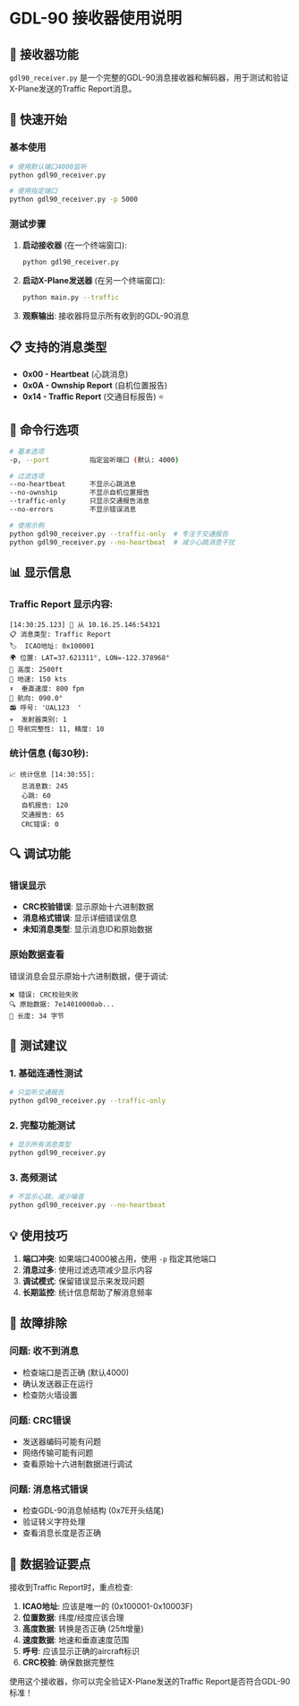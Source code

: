 # GDL-90 接收器使用说明

## 📡 接收器功能

`gdl90_receiver.py` 是一个完整的GDL-90消息接收器和解码器，用于测试和验证X-Plane发送的Traffic Report消息。

## 🚀 快速开始

### 基本使用

```bash
# 使用默认端口4000监听
python gdl90_receiver.py

# 使用指定端口
python gdl90_receiver.py -p 5000
```

### 测试步骤

1. **启动接收器** (在一个终端窗口):
   ```bash
   python gdl90_receiver.py
   ```

2. **启动X-Plane发送器** (在另一个终端窗口):
   ```bash
   python main.py --traffic
   ```

3. **观察输出**: 接收器将显示所有收到的GDL-90消息

## 📋 支持的消息类型

- **0x00 - Heartbeat** (心跳消息)
- **0x0A - Ownship Report** (自机位置报告)
- **0x14 - Traffic Report** (交通目标报告) ⭐

## 🔧 命令行选项

```bash
# 基本选项
-p, --port          指定监听端口 (默认: 4000)

# 过滤选项
--no-heartbeat      不显示心跳消息
--no-ownship        不显示自机位置报告
--traffic-only      只显示交通报告消息
--no-errors         不显示错误消息

# 使用示例
python gdl90_receiver.py --traffic-only  # 专注于交通报告
python gdl90_receiver.py --no-heartbeat  # 减少心跳消息干扰
```

## 📊 显示信息

### Traffic Report 显示内容:

```
[14:30:25.123] 📨 从 10.16.25.146:54321
📋 消息类型: Traffic Report
🏷️  ICAO地址: 0x100001
🌍 位置: LAT=37.621311°, LON=-122.378968°
📏 高度: 2500ft
🚀 地速: 150 kts
⬆️  垂直速度: 800 fpm
🧭 航向: 090.0°
📻 呼号: 'UAL123  '
✈️  发射器类别: 1
📡 导航完整性: 11, 精度: 10
```

### 统计信息 (每30秒):

```
📈 统计信息 [14:30:55]:
   总消息数: 245
   心跳: 60
   自机报告: 120
   交通报告: 65
   CRC错误: 0
```

## 🔍 调试功能

### 错误显示
- **CRC校验错误**: 显示原始十六进制数据
- **消息格式错误**: 显示详细错误信息
- **未知消息类型**: 显示消息ID和原始数据

### 原始数据查看
错误消息会显示原始十六进制数据，便于调试:
```
❌ 错误: CRC校验失败
🔍 原始数据: 7e14010000ab...
📏 长度: 34 字节
```

## 🧪 测试建议

### 1. 基础连通性测试
```bash
# 只监听交通报告
python gdl90_receiver.py --traffic-only
```

### 2. 完整功能测试  
```bash
# 显示所有消息类型
python gdl90_receiver.py
```

### 3. 高频测试
```bash
# 不显示心跳，减少噪音
python gdl90_receiver.py --no-heartbeat
```

## 💡 使用技巧

1. **端口冲突**: 如果端口4000被占用，使用 `-p` 指定其他端口
2. **消息过多**: 使用过滤选项减少显示内容  
3. **调试模式**: 保留错误显示来发现问题
4. **长期监控**: 统计信息帮助了解消息频率

## 🔧 故障排除

### 问题: 收不到消息
- 检查端口是否正确 (默认4000)
- 确认发送器正在运行
- 检查防火墙设置

### 问题: CRC错误
- 发送器编码可能有问题
- 网络传输可能有问题
- 查看原始十六进制数据进行调试

### 问题: 消息格式错误
- 检查GDL-90消息帧结构 (0x7E开头结尾)
- 验证转义字符处理
- 查看消息长度是否正确

## 📝 数据验证要点

接收到Traffic Report时，重点检查:

1. **ICAO地址**: 应该是唯一的 (0x100001-0x10003F)
2. **位置数据**: 纬度/经度应该合理
3. **高度数据**: 转换是否正确 (25ft增量)
4. **速度数据**: 地速和垂直速度范围
5. **呼号**: 应该显示正确的aircraft标识
6. **CRC校验**: 确保数据完整性

使用这个接收器，你可以完全验证X-Plane发送的Traffic Report是否符合GDL-90标准！
